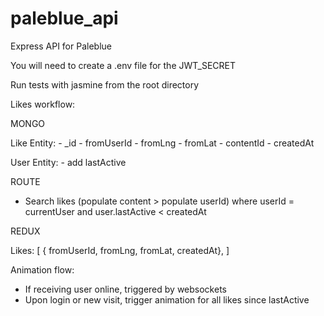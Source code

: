 # paleblue_api
Express API for Paleblue

You will need to create a .env file for the JWT_SECRET

Run tests with jasmine from the root directory



Likes workflow:

MONGO

Like Entity:
	- _id
	- fromUserId
	- fromLng
	- fromLat
	- contentId
	- createdAt

User Entity:
	- add lastActive

ROUTE

- Search likes (populate content > populate userId) where userId = currentUser and user.lastActive < createdAt

REDUX

Likes: [
	{ fromUserId, fromLng, fromLat, createdAt},
]

Animation flow:

- If receiving user online, triggered by websockets
- Upon login or new visit, trigger animation for all likes since lastActive